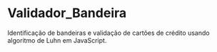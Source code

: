 # Validador_Bandeira
Identificação de bandeiras e validação de cartões de crédito usando algoritmo de Luhn em JavaScript.
